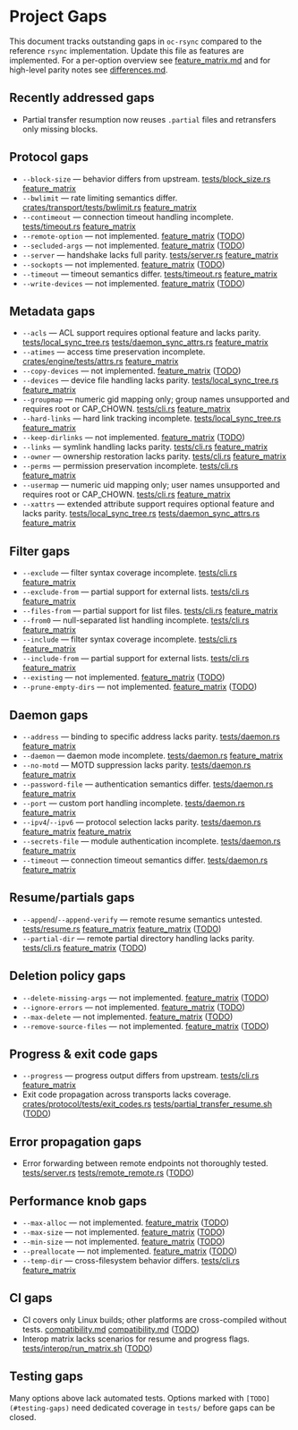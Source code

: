 # Project Gaps

This document tracks outstanding gaps in `oc-rsync` compared to the reference `rsync` implementation. Update this file as features are implemented. For a per-option overview see [feature_matrix.md](feature_matrix.md) and for high-level parity notes see [differences.md](differences.md).

## Recently addressed gaps
- Partial transfer resumption now reuses `.partial` files and retransfers only missing blocks.

## Protocol gaps
- `--block-size` — behavior differs from upstream. [tests/block_size.rs](../tests/block_size.rs) [feature_matrix](feature_matrix.md#L17)
- `--bwlimit` — rate limiting semantics differ. [crates/transport/tests/bwlimit.rs](../crates/transport/tests/bwlimit.rs) [feature_matrix](feature_matrix.md#L19)
 - `--contimeout` — connection timeout handling incomplete. [tests/timeout.rs](../tests/timeout.rs) [feature_matrix](feature_matrix.md#L32)
 - `--remote-option` — not implemented. [feature_matrix](feature_matrix.md#L127) ([TODO](#testing-gaps))
 - `--secluded-args` — not implemented. [feature_matrix](feature_matrix.md#L132) ([TODO](#testing-gaps))
 - `--server` — handshake lacks full parity. [tests/server.rs](../tests/server.rs) [feature_matrix](feature_matrix.md#L134)
- `--sockopts` — not implemented. [feature_matrix](feature_matrix.md#L137) ([TODO](#testing-gaps))
- `--timeout` — timeout semantics differ. [tests/timeout.rs](../tests/timeout.rs) [feature_matrix](feature_matrix.md#L147)
- `--write-devices` — not implemented. [feature_matrix](feature_matrix.md#L156) ([TODO](#testing-gaps))

## Metadata gaps
- `--acls` — ACL support requires optional feature and lacks parity. [tests/local_sync_tree.rs](../tests/local_sync_tree.rs) [tests/daemon_sync_attrs.rs](../tests/daemon_sync_attrs.rs) [feature_matrix](feature_matrix.md#L9)
- `--atimes` — access time preservation incomplete. [crates/engine/tests/attrs.rs](../crates/engine/tests/attrs.rs) [feature_matrix](feature_matrix.md#L14)
 - `--copy-devices` — not implemented. [feature_matrix](feature_matrix.md#L35) ([TODO](#testing-gaps))
 - `--devices` — device file handling lacks parity. [tests/local_sync_tree.rs](../tests/local_sync_tree.rs) [feature_matrix](feature_matrix.md#L52)
 - `--groupmap` — numeric gid mapping only; group names unsupported and requires root or CAP_CHOWN. [tests/cli.rs](../tests/cli.rs) [feature_matrix](feature_matrix.md#L74)
 - `--hard-links` — hard link tracking incomplete. [tests/local_sync_tree.rs](../tests/local_sync_tree.rs) [feature_matrix](feature_matrix.md#L69)
 - `--keep-dirlinks` — not implemented. [feature_matrix](feature_matrix.md#L84) ([TODO](#testing-gaps))
 - `--links` — symlink handling lacks parity. [tests/cli.rs](../tests/cli.rs) [feature_matrix](feature_matrix.md#L86)
 - `--owner` — ownership restoration lacks parity. [tests/cli.rs](../tests/cli.rs) [feature_matrix](feature_matrix.md#L113)
 - `--perms` — permission preservation incomplete. [tests/cli.rs](../tests/cli.rs) [feature_matrix](feature_matrix.md#L117)
 - `--usermap` — numeric uid mapping only; user names unsupported and requires root or CAP_CHOWN. [tests/cli.rs](../tests/cli.rs) [feature_matrix](feature_matrix.md#L163)
 - `--xattrs` — extended attribute support requires optional feature and lacks parity. [tests/local_sync_tree.rs](../tests/local_sync_tree.rs) [tests/daemon_sync_attrs.rs](../tests/daemon_sync_attrs.rs) [feature_matrix](feature_matrix.md#L157)

## Filter gaps
- `--exclude` — filter syntax coverage incomplete. [tests/cli.rs](../tests/cli.rs) [feature_matrix](feature_matrix.md#L56)
- `--exclude-from` — partial support for external lists. [tests/cli.rs](../tests/cli.rs) [feature_matrix](feature_matrix.md#L57)
- `--files-from` — partial support for list files. [tests/cli.rs](../tests/cli.rs) [feature_matrix](feature_matrix.md#L61)
- `--from0` — null-separated list handling incomplete. [tests/cli.rs](../tests/cli.rs) [feature_matrix](feature_matrix.md#L64)
- `--include` — filter syntax coverage incomplete. [tests/cli.rs](../tests/cli.rs) [feature_matrix](feature_matrix.md#L77)
- `--include-from` — partial support for external lists. [tests/cli.rs](../tests/cli.rs) [feature_matrix](feature_matrix.md#L78)
 - `--existing` — not implemented. [feature_matrix](feature_matrix.md#L59) ([TODO](#testing-gaps))
 - `--prune-empty-dirs` — not implemented. [feature_matrix](feature_matrix.md#L122) ([TODO](#testing-gaps))

## Daemon gaps
- `--address` — binding to specific address lacks parity. [tests/daemon.rs](../tests/daemon.rs) [feature_matrix](feature_matrix.md#L10)
- `--daemon` — daemon mode incomplete. [tests/daemon.rs](../tests/daemon.rs) [feature_matrix](feature_matrix.md#L41)
- `--no-motd` — MOTD suppression lacks parity. [tests/daemon.rs](../tests/daemon.rs) [feature_matrix](feature_matrix.md#L101)
- `--password-file` — authentication semantics differ. [tests/daemon.rs](../tests/daemon.rs) [feature_matrix](feature_matrix.md#L116)
- `--port` — custom port handling incomplete. [tests/daemon.rs](../tests/daemon.rs) [feature_matrix](feature_matrix.md#L118)
- `--ipv4`/`--ipv6` — protocol selection lacks parity. [tests/daemon.rs](../tests/daemon.rs) [feature_matrix](feature_matrix.md#L81) [feature_matrix](feature_matrix.md#L82)
- `--secrets-file` — module authentication incomplete. [tests/daemon.rs](../tests/daemon.rs) [feature_matrix](feature_matrix.md#L133)
- `--timeout` — connection timeout semantics differ. [tests/daemon.rs](../tests/daemon.rs) [feature_matrix](feature_matrix.md#L147)

## Resume/partials gaps
- `--append`/`--append-verify` — remote resume semantics untested. [tests/resume.rs](../tests/resume.rs) [feature_matrix](feature_matrix.md#L11) [feature_matrix](feature_matrix.md#L12) ([TODO](#testing-gaps))
- `--partial-dir` — remote partial directory handling lacks parity. [tests/cli.rs](../tests/cli.rs) [feature_matrix](feature_matrix.md#L118) ([TODO](#testing-gaps))

## Deletion policy gaps
- `--delete-missing-args` — not implemented. [feature_matrix](feature_matrix.md#L51) ([TODO](#testing-gaps))
- `--ignore-errors` — not implemented. [feature_matrix](feature_matrix.md#L73) ([TODO](#testing-gaps))
- `--max-delete` — not implemented. [feature_matrix](feature_matrix.md#L91) ([TODO](#testing-gaps))
- `--remove-source-files` — not implemented. [feature_matrix](feature_matrix.md#L131) ([TODO](#testing-gaps))

## Progress & exit code gaps
- `--progress` — progress output differs from upstream. [tests/cli.rs](../tests/cli.rs) [feature_matrix](feature_matrix.md#L123)
- Exit code propagation across transports lacks coverage. [crates/protocol/tests/exit_codes.rs](../crates/protocol/tests/exit_codes.rs) [tests/partial_transfer_resume.sh](../tests/partial_transfer_resume.sh) ([TODO](#testing-gaps))

## Error propagation gaps
- Error forwarding between remote endpoints not thoroughly tested. [tests/server.rs](../tests/server.rs) [tests/remote_remote.rs](../tests/remote_remote.rs) ([TODO](#testing-gaps))

## Performance knob gaps
- `--max-alloc` — not implemented. [feature_matrix](feature_matrix.md#L90) ([TODO](#testing-gaps))
- `--max-size` — not implemented. [feature_matrix](feature_matrix.md#L92) ([TODO](#testing-gaps))
- `--min-size` — not implemented. [feature_matrix](feature_matrix.md#L93) ([TODO](#testing-gaps))
- `--preallocate` — not implemented. [feature_matrix](feature_matrix.md#L122) ([TODO](#testing-gaps))
- `--temp-dir` — cross-filesystem behavior differs. [tests/cli.rs](../tests/cli.rs) [feature_matrix](feature_matrix.md#L149)

## CI gaps
- CI covers only Linux builds; other platforms are cross-compiled without tests. [compatibility.md](compatibility.md#L11) [compatibility.md](compatibility.md#L13) ([TODO](#testing-gaps))
- Interop matrix lacks scenarios for resume and progress flags. [tests/interop/run_matrix.sh](../tests/interop/run_matrix.sh) ([TODO](#testing-gaps))

## Testing gaps
Many options above lack automated tests. Options marked with `[TODO](#testing-gaps)` need dedicated coverage in `tests/` before gaps can be closed.
